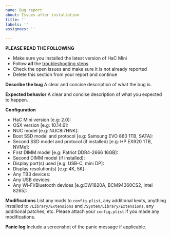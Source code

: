 ```yaml
---
name: Bug report
about: Issues after installation
title: ''
labels: ''
assignees: ''

---
```


**PLEASE READ THE FOLLOWING**
* Make sure you installed the latest version of HaC Mini
* Follow **all** the [troubleshooting steps](https://osy.gitbook.io/hac-mini-guide/post-installation/support)
* Check the open issues and make sure it is not already reported
* Delete this section from your report and continue

**Describe the bug**
A clear and concise description of what the bug is.

**Expected behavior**
A clear and concise description of what you expected to happen.

**Configuration**
- HaC Mini version [e.g: 2.0]: 
- OSX version [e.g: 10.14.6]: 
- NUC model [e.g: NUC8i7HNK]: 
- Boot SSD model and protocol [e.g: Samsung EVO 860 1TB, SATA]: 
- Second SSD model and protocol (if installed) [e.g: HP EX920 1TB, NVMe]: 
- First DIMM model [e.g: Patriot DDR4-2666 16GB]: 
- Second DIMM model (if installed): 
- Display port(s) used [e.g: USB-C, mini DP]: 
- Display resolution(s) [e.g: 4K, 5K]: 
- Any TB3 devices: 
- Any USB devices: 
- Any Wi-Fi/Bluetooth devices [e.g:DW1820A, BCM94360CS2, Intel 8265]: 

**Modifications**
List any mods to `config.plist`, any additional kexts, anything installed to `/Library/Extensions` and `/System/Library/Extensions`, any additional patches, etc. Please attach your `config.plist` if you made any modifications.

**Panic log**
Include a screenshot of the panic message if applicable.
